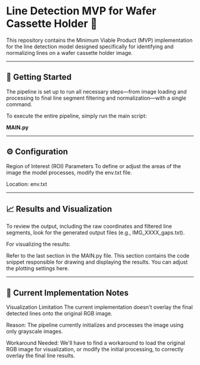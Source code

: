 # Line Detection MVP for Wafer Cassette Holder 📏
This repository contains the Minimum Viable Product (MVP) implementation for the line detection model designed specifically for identifying and normalizing lines on a wafer cassette holder image.

***

## 🚀 Getting Started
The pipeline is set up to run all necessary steps—from image loading and processing to final line segment filtering and normalization—with a single command.

To execute the entire pipeline, simply run the main script:

<b> MAIN.py </b>

***
## ⚙️ Configuration
Region of Interest (ROI) Parameters
To define or adjust the areas of the image the model processes, modify the env.txt file.

Location: env.txt
***


## 📈 Results and Visualization
To review the output, including the raw coordinates and filtered line segments, look for the generated output files (e.g., IMG_XXXX_gaps.txt).

For visualizing the results:

Refer to the last section in the MAIN.py file. This section contains the code snippet responsible for drawing and displaying the results. You can adjust the plotting settings here.
***
## 🚧 Current Implementation Notes
Visualization Limitation
The current implementation doesn't overlay the final detected lines onto the original RGB image.

Reason: The pipeline currently initializes and processes the image using only grayscale images.

Workaround Needed: We'll have to find a workaround to load the original RGB image for visualization, or modify the initial processing, to correctly overlay the final line results.
